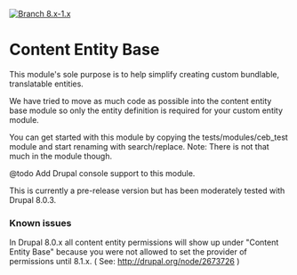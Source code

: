 [![Branch 8.x-1.x](https://travis-ci.org/Jaesin/content_entity_base.svg?branch=8.x-1.x)](https://travis-ci.org/Jaesin/content_entity_base)

Content Entity Base
===================

This module's sole purpose is to help simplify creating custom bundlable, translatable entities.

We have tried to move as much code as possible into the content entity base module so only the entity definition is required for your custom entity module.

You can get started with this module by copying the tests/modules/ceb_test module and start renaming with search/replace. Note: There is not that much in the module though.

@todo Add Drupal console support to this module.

This is currently a pre-release version but has been moderately tested with Drupal 8.0.3.


### Known issues

In Drupal 8.0.x all content entity permissions will show up under "Content Entity
Base" because you were not allowed to set the provider of permissions until 8.1.x.
( See: <http://drupal.org/node/2673726> )

